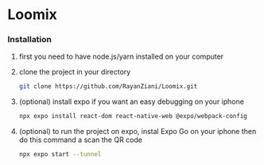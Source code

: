 # Loomix

### Installation

1. first you need to have node.js/yarn installed on your computer

2. clone the project in your directory 
   ```bash
   git clone https://github.com/RayanZiani/Loomix.git
   ```

3. (optional) install expo if you want an easy debugging on your iphone
   ```bash
   npx expo install react-dom react-native-web @expo/webpack-config
   ```
4. (optional) to run the project on expo, instal Expo Go on your iphone then do this command a scan the QR code
   ```bash
   npx expo start --tunnel
   ```
